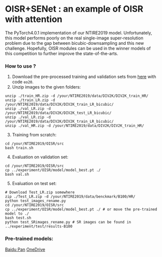 # OISR+SENet : an example of OISR with attention
The PyTorch4.0.1 implementation of our NTIRE2019 model. Unfortunately, this model performs poorly on the real single-image super-resolution problem due to the gap between bicubic-downsampling and this new challenge. Hopefully, OISR modules can be used in the winner models of this competition to further improve the state-of-the-arts.

### How to use ?
1. Download the pre-processed training and validation sets from [here](https://pan.baidu.com/s/1vG95V0g08lCnQ5K6EzhVUg) with code `eo20`.
2. Unzip images to the given folders:
```shell
unzip ./train_HR.zip -d /your/NTIRE2019/data/DIV2K/DIV2K_train_HR/
unzip ./train_LR.zip -d /your/NTIRE2019/data/DIV2K/DIV2K_train_LR_bicubic/
unzip ./val_LR.zip -d /your/NTIRE2019/data/DIV2K/DIV2K_test_LR_bicubic/
unzip ./val_LR.zip -d /your/NTIRE2019/data/DIV2K/DIV2K_train_LR_bicubic/
unzip ./val_HR.zip -d /your/NTIRE2019/data/DIV2K/DIV2K_train_HR/
```
3. Training from scratch:
```shell
cd /your/NTIRE2019/OISR/src
bash train.sh
```
4. Evaluation on validation set:
```shell
cd /your/NTIRE2019/OISR/src
cp ../experiment/OISR/model/model_best.pt ./
bash val.sh
```
5. Evaluation on test set:
```shell
# Download Test_LR.zip somewhere
zip ./Test_LR.zip -d /your/NTIRE2019/data/benckmark/B100/HR/
python test_images_rename.py
cd /your/NTIRE2019/OISR/src
cp ../experiment/OISR/model/model_best.pt ./ # or move the pre-trained model to ./
bash test.sh
python test_SRimages_rename.py # SR images can be found in ../experiment/test/results-B100
```

### Pre-trained models:
[Baidu Pan]()
[OneDrive]()
